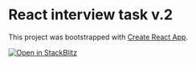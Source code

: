 # React interview task v.2

This project was bootstrapped with [Create React App](https://github.com/facebook/create-react-app).

[![Open in StackBlitz](https://developer.stackblitz.com/img/open_in_stackblitz.svg)](https://stackblitz.com/fork/github/spanic/react-interview-task-v2?title=React%20interview%20task%20v.2&terminal=start-ui&terminal=start-server)
